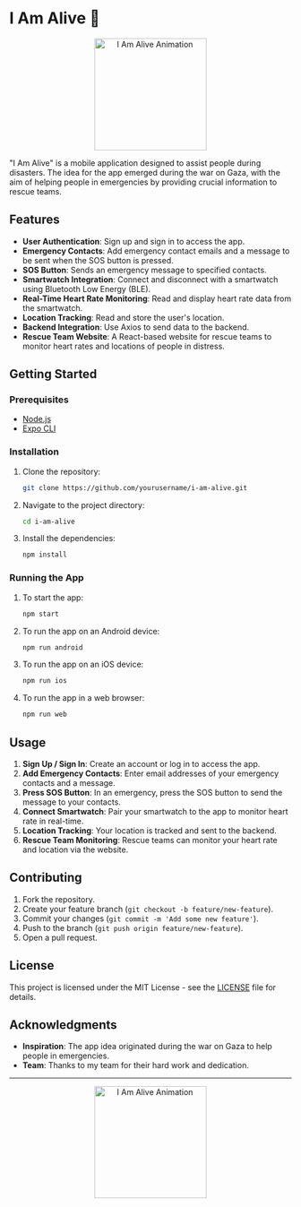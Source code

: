 # I Am Alive 🚨

<p align="center">
  <img src="https://raw.githubusercontent.com/razannael/GRADUATION_PROJECT_I_AM_ALIVE_APP/main/assets/animation.gif" alt="I Am Alive Animation" width="200"/>
</p>

"I Am Alive" is a mobile application designed to assist people during disasters. The idea for the app emerged during the war on Gaza, with the aim of helping people in emergencies by providing crucial information to rescue teams.

## Features

- **User Authentication**: Sign up and sign in to access the app.
- **Emergency Contacts**: Add emergency contact emails and a message to be sent when the SOS button is pressed.
- **SOS Button**: Sends an emergency message to specified contacts.
- **Smartwatch Integration**: Connect and disconnect with a smartwatch using Bluetooth Low Energy (BLE).
- **Real-Time Heart Rate Monitoring**: Read and display heart rate data from the smartwatch.
- **Location Tracking**: Read and store the user's location.
- **Backend Integration**: Use Axios to send data to the backend.
- **Rescue Team Website**: A React-based website for rescue teams to monitor heart rates and locations of people in distress.

## Getting Started

### Prerequisites

- [Node.js](https://nodejs.org/)
- [Expo CLI](https://expo.dev/tools)

### Installation

1. Clone the repository:

    ```sh
    git clone https://github.com/yourusername/i-am-alive.git
    ```

2. Navigate to the project directory:

    ```sh
    cd i-am-alive
    ```

3. Install the dependencies:

    ```sh
    npm install
    ```

### Running the App

1. To start the app:

    ```sh
    npm start
    ```

2. To run the app on an Android device:

    ```sh
    npm run android
    ```

3. To run the app on an iOS device:

    ```sh
    npm run ios
    ```

4. To run the app in a web browser:

    ```sh
    npm run web
    ```

## Usage

1. **Sign Up / Sign In**: Create an account or log in to access the app.
2. **Add Emergency Contacts**: Enter email addresses of your emergency contacts and a message.
3. **Press SOS Button**: In an emergency, press the SOS button to send the message to your contacts.
4. **Connect Smartwatch**: Pair your smartwatch to the app to monitor heart rate in real-time.
5. **Location Tracking**: Your location is tracked and sent to the backend.
6. **Rescue Team Monitoring**: Rescue teams can monitor your heart rate and location via the website.

## Contributing

1. Fork the repository.
2. Create your feature branch (`git checkout -b feature/new-feature`).
3. Commit your changes (`git commit -m 'Add some new feature'`).
4. Push to the branch (`git push origin feature/new-feature`).
5. Open a pull request.

## License

This project is licensed under the MIT License - see the [LICENSE](LICENSE) file for details.

## Acknowledgments

- **Inspiration**: The app idea originated during the war on Gaza to help people in emergencies.
- **Team**: Thanks to my team for their hard work and dedication.

---

<p align="center">
  <img src="https://raw.githubusercontent.com/razannael/GRADUATION_PROJECT_I_AM_ALIVE_APP/main/assets/animation.gif" alt="I Am Alive Animation" width="200"/>
</p>

